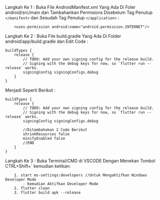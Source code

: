 Langkah Ke 1 :
    Buka File AndroidManifest.xml Yang Ada Di Foler android/src/main dan Tambahankan Permisions Disebelum Tag Penutup ```</manifest>``` dan Sesudah Tag Penutup ```</application>``` :

        <uses-permission android:name="android.permission.INTERNET"/>

Langkah Ke 2 : 
    Buka File build.gradle Yang Ada Di Folder android/app/build.gradle dan Edit Code :

    buildTypes {
        release {
            // TODO: Add your own signing config for the release build.
            // Signing with the debug keys for now, so `flutter run --release` works.
            signingConfig signingConfigs.debug
        }
    }

Menjadi Seperti Berikut :

    buildTypes {
        release {
            // TODO: Add your own signing config for the release build.
            // Signing with the debug keys for now, so `flutter run --release` works.
            signingConfig signingConfigs.debug

            //Ditambahakan 2 Code Berikut
            shrinkResources false
            minifyEnabled false
            //END
        }
    }
Langkah Ke 3 :
    Buka Terminal/CMD di VSCODE Dengan Menekan Tombol CTRL+Shift+` kemudian ketikan:

        1. start ms-settings:developers //Untuk Mengaktifkan Windows Developer Mode
            - Kemudian Aktifkan Developer Mode
        2. flutter clean
        3. flutter build apk --release

